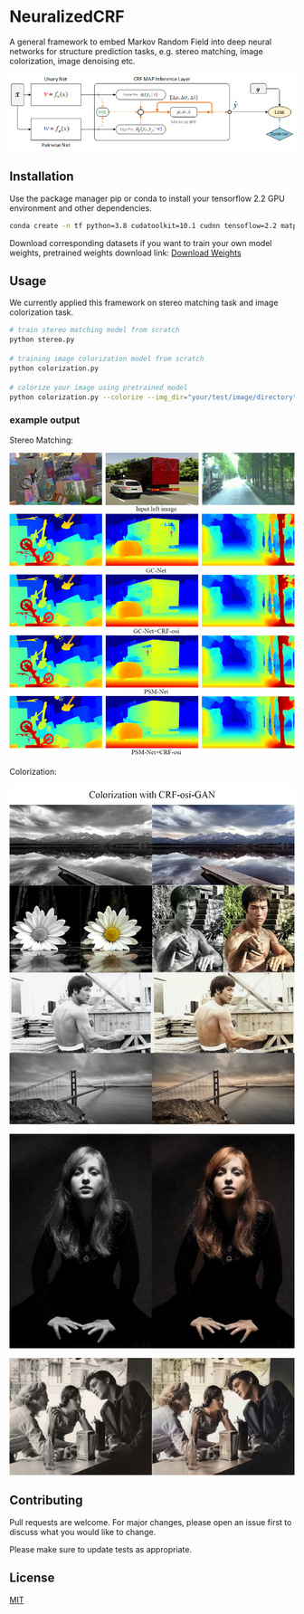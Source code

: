# NeuralizedCRF

A general framework to embed Markov Random Field into deep neural networks for structure prediction tasks, e.g. stereo matching, image colorization, image denoising etc. 

![Architecture](/vis/arch.png)

## Installation

Use the package manager pip or conda to install your tensorflow 2.2 GPU environment and other dependencies.

```bash
conda create -n tf python=3.8 cudatoolkit=10.1 cudnn tensoflow=2.2 matplotlib pillow 
```
Download corresponding datasets if you want to train your own model weights, pretrained weights download link:
<a id="raw-url" href="https://drive.google.com/drive/u/0/shared-with-me">Download Weights</a>


## Usage

We currently applied this framework on stereo matching task and image colorization task.

```bash
# train stereo matching model from scratch
python stereo.py

# training image colorization model from scratch
python colorization.py

# colorize your image using pretrained model
python colorization.py --colorize --img_dir="your/test/image/directory" --weights="weights/file/path"
```

### example output

Stereo Matching:

![Stereo](/vis/stereo-visual-comp.jpg)

Colorization:

![Colorization-bruce-lee](/vis/colorize-brucelee.jpg)

![Colorization-girl](/vis/colorize-girl.jpg)

![Colorization-chat](/vis/colorize-chat.jpg)

## Contributing
Pull requests are welcome. For major changes, please open an issue first to discuss what you would like to change.

Please make sure to update tests as appropriate.

## License
[MIT](https://choosealicense.com/licenses/mit/)